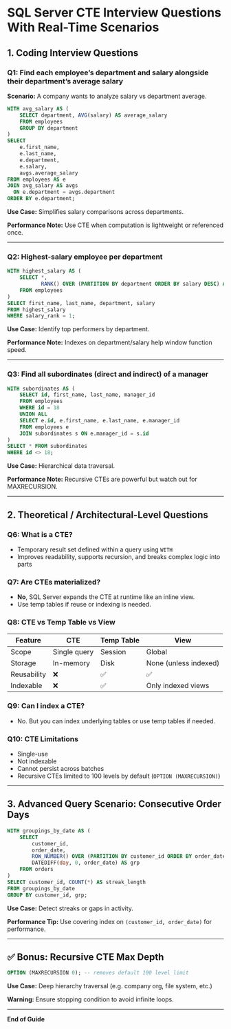 
# SQL Server CTE Interview Questions With Real-Time Scenarios

## 1. Coding Interview Questions

### Q1: Find each employee’s department and salary alongside their department’s average salary

**Scenario:** A company wants to analyze salary vs department average.

```sql
WITH avg_salary AS (
    SELECT department, AVG(salary) AS average_salary
    FROM employees
    GROUP BY department
)
SELECT
    e.first_name,
    e.last_name,
    e.department,
    e.salary,
    avgs.average_salary
FROM employees AS e
JOIN avg_salary AS avgs
  ON e.department = avgs.department
ORDER BY e.department;
```

**Use Case:** Simplifies salary comparisons across departments.

**Performance Note:** Use CTE when computation is lightweight or referenced once.

---

### Q2: Highest-salary employee per department

```sql
WITH highest_salary AS (
    SELECT *,
           RANK() OVER (PARTITION BY department ORDER BY salary DESC) AS salary_rank
    FROM employees
)
SELECT first_name, last_name, department, salary
FROM highest_salary
WHERE salary_rank = 1;
```

**Use Case:** Identify top performers by department.

**Performance Note:** Indexes on department/salary help window function speed.

---

### Q3: Find all subordinates (direct and indirect) of a manager

```sql
WITH subordinates AS (
    SELECT id, first_name, last_name, manager_id
    FROM employees
    WHERE id = 18
    UNION ALL
    SELECT e.id, e.first_name, e.last_name, e.manager_id
    FROM employees e
    JOIN subordinates s ON e.manager_id = s.id
)
SELECT * FROM subordinates
WHERE id <> 18;
```

**Use Case:** Hierarchical data traversal.

**Performance Note:** Recursive CTEs are powerful but watch out for MAXRECURSION.

---

## 2. Theoretical / Architectural-Level Questions

### Q6: What is a CTE?

- Temporary result set defined within a query using `WITH`
- Improves readability, supports recursion, and breaks complex logic into parts

### Q7: Are CTEs materialized?

- **No**, SQL Server expands the CTE at runtime like an inline view.
- Use temp tables if reuse or indexing is needed.

### Q8: CTE vs Temp Table vs View

| Feature         | CTE         | Temp Table | View         |
|----------------|-------------|------------|--------------|
| Scope          | Single query| Session     | Global       |
| Storage        | In-memory   | Disk        | None (unless indexed) |
| Reusability    | ❌           | ✅           | ✅            |
| Indexable      | ❌           | ✅           | Only indexed views |

### Q9: Can I index a CTE?

- No. But you can index underlying tables or use temp tables if needed.

### Q10: CTE Limitations

- Single-use
- Not indexable
- Cannot persist across batches
- Recursive CTEs limited to 100 levels by default (`OPTION (MAXRECURSION)`)

---

## 3. Advanced Query Scenario: Consecutive Order Days

```sql
WITH groupings_by_date AS (
    SELECT
        customer_id,
        order_date,
        ROW_NUMBER() OVER (PARTITION BY customer_id ORDER BY order_date) - 
        DATEDIFF(day, 0, order_date) AS grp
    FROM orders
)
SELECT customer_id, COUNT(*) AS streak_length
FROM groupings_by_date
GROUP BY customer_id, grp;
```

**Use Case:** Detect streaks or gaps in activity.

**Performance Tip:** Use covering index on `(customer_id, order_date)` for performance.

---

## ✅ Bonus: Recursive CTE Max Depth

```sql
OPTION (MAXRECURSION 0); -- removes default 100 level limit
```

**Use Case:** Deep hierarchy traversal (e.g. company org, file system, etc.)

**Warning:** Ensure stopping condition to avoid infinite loops.

---

**End of Guide**
